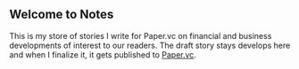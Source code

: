 ## Welcome to Notes

This is my store of stories I write for Paper.vc on financial and business developments of interest to our readers. The draft story stays develops here and when I finalize it, it gets published to [Paper.vc](https://paper.vc/news).

